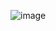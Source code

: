 
![image](https://user-images.githubusercontent.com/100687407/202198945-b86ebb9e-8d46-47cb-aa97-925ee35f49ac.png)
